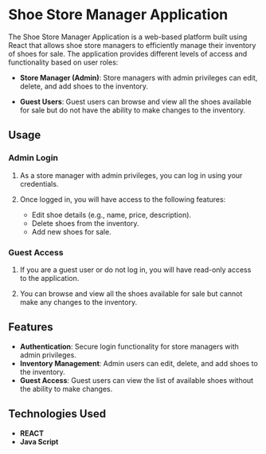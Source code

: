 
# Shoe Store Manager Application

The Shoe Store Manager Application is a web-based platform built using React that allows shoe store managers to efficiently manage their inventory of shoes for sale. The application provides different levels of access and functionality based on user roles:

- **Store Manager (Admin)**: Store managers with admin privileges can edit, delete, and add shoes to the inventory.

- **Guest Users**: Guest users can browse and view all the shoes available for sale but do not have the ability to make changes to the inventory.

## Usage

### Admin Login

1. As a store manager with admin privileges, you can log in using your credentials.

2. Once logged in, you will have access to the following features:
   - Edit shoe details (e.g., name, price, description).
   - Delete shoes from the inventory.
   - Add new shoes for sale.

### Guest Access

1. If you are a guest user or do not log in, you will have read-only access to the application.

2. You can browse and view all the shoes available for sale but cannot make any changes to the inventory.

## Features

- **Authentication**: Secure login functionality for store managers with admin privileges.
- **Inventory Management**: Admin users can edit, delete, and add shoes to the inventory.
- **Guest Access**: Guest users can view the list of available shoes without the ability to make changes.

## Technologies Used

- **REACT**
- **Java Script**
